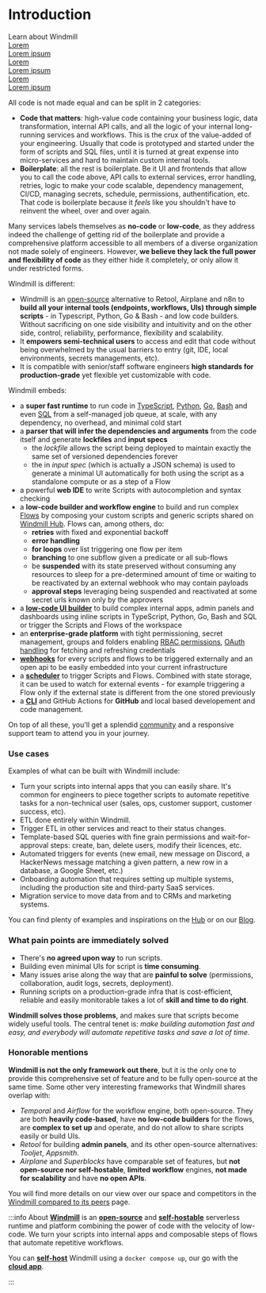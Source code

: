 # Introduction

<div class="text-xl mb-2 font-semibold">Learn about Windmill</div>
<div class="grid grid-cols-2 gap-2 mb-4">
  <a href="/" class="rounded-md p-6 border border-gray-200 hover:border-blue-500 transition-all cursor-pointer flex flex-col gap-2 !no-underline">
   <div class="text-lg font-semibold text-gray-800">Lorem</div>
    <div class="text-sm text-gray-500">Lorem ipsum</div>
  </a>
   <a href="/" class="rounded-md p-6 border border-gray-200 hover:border-blue-500 transition-all cursor-pointer flex flex-col gap-2 !no-underline">
    <div class="text-lg font-semibold text-gray-800">Lorem</div>
    <div class="text-sm text-gray-500">Lorem ipsum</div>
  </a>
   <a  href="/" class="rounded-md p-6 border border-gray-200 hover:border-blue-500 transition-all cursor-pointer flex flex-col gap-2 !no-underline">
    <div class="text-lg font-semibold text-gray-800">Lorem</div>
    <div class="text-sm text-gray-500">Lorem ipsum</div>
  </a>
</div>

All code is not made equal and can be split in 2 categories:

- **Code that matters**: high-value code containing your business logic, data
  transformation, internal API calls, and all the logic of your internal
  long-running services and workflows. This is the crux of the value-added of
  your engineering. Usually that code is prototyped and started under the form
  of scripts and SQL files, until it is turned at great expense into
  micro-services and hard to maintain custom internal tools.
- **Boilerplate**: all the rest is boilerplate. Be it UI and frontends that
  allow you to call the code above, API calls to external services, error
  handling, retries, logic to make your code scalable, dependency management,
  CI/CD, managing secrets, schedule, permissions, authentification, etc. That
  code is boilerplate because it _feels_ like you shouldn't have to reinvent the
  wheel, over and over again.

Many services labels themselves as **no-code** or **low-code**, as they address
indeed the challenge of getting rid of the boilerplate and provide a
comprehensive platform accessible to all members of a diverse organization not
made solely of engineers. However, **we believe they lack the full power and
flexibility of code** as they either hide it completely, or only allow it under
restricted forms.

Windmill is different:

- Windmill is an [open-source](https://github.com/windmill-labs/windmill) alternative to Retool, Airplane and n8n to **build all your internal tools (endpoints, workflows, UIs) through simple scripts** - in Typescript, Python, Go & Bash - and low code builders. Without sacrificing on one side visibility and intuitivity and on the other side,
  control, reliability, performance, flexibility and scalability.
- It **empowers semi-technical users** to access and edit that code without
  being overwhelmed by the usual barriers to entry (git, IDE, local
  environments, secrets managements, etc).
- It is compatible with senior/staff software engineers **high standards for
  production-grade** yet flexible yet customizable with code.

Windmill embeds:

- a **super fast runtime** to run code in
  [TypeScript](./getting_started/0_scripts_quickstart/1_typescript_quickstart/index.md),
  [Python](./getting_started/0_scripts_quickstart/2_python_quickstart/index.md),
  [Go](./getting_started/0_scripts_quickstart/3_go_quickstart/index.md),
  [Bash](./getting_started/0_scripts_quickstart/4_bash_quickstart/index.md) and
  even [SQL](./getting_started/0_scripts_quickstart/5_sql_quickstart/index.md)
  from a self-managed job queue, at scale, with any dependency, no overhead, and
  minimal cold start
- a **parser that will infer the dependencies and arguments** from the code
  itself and generate **lockfiles** and **input specs**
  - the _lockfile_ allows the script being deployed to maintain exactly the same
    set of versioned dependencies forever
  - the in _input spec_ (which is actually a JSON schema) is used to generate a
    minimal UI automatically for both using the script as a standalone compute
    or as a step of a Flow
- a powerful **web IDE** to write Scripts with autocompletion and syntax
  checking
- a **low-code builder and workflow engine** to build and run complex
  [Flows](./getting_started/6_flows_quickstart/index.md) by composing your
  custom scripts and generic scripts shared on
  [Windmill Hub](https://hub.windmill.dev). Flows can, among others, do:
  - **retries** with fixed and exponential backoff
  - **error handling**
  - **for loops** over list triggering one flow per item
  - **branching** to one subflow given a predicate or all sub-flows
  - be **suspended** with its state preserved without consuming any resources to
    sleep for a pre-determined amount of time or waiting to be reactivated by an
    external webhook who may contain payloads
  - **approval steps** leveraging being suspended and reactivated at some secret
    urls known only by the approvers
- a **[low-code UI builder](./getting_started/7_apps_quickstart/index.md)** to build
  complex internal apps, admin panels and dashboards using inline scripts in TypeScript,
  Python, Go, Bash and SQL or trigger the Scripts and Flows of the workspace
- an **enterprise-grade platform** with tight permissioning, secret management,
  groups and folders enabling
  [RBAC permissions](./reference/index.md#permissions-and-acl),
  [OAuth handling](https://docs.windmill.dev/docs/misc/setup_oauth/) for fetching and
  refreshing credentials
- **[webhooks](./core_concepts/4_webhooks/index.md)** for every scripts and flows to
  be triggered externally and an open api to be easily embedded into your
  current infrastructure
- a **[scheduler](./core_concepts/1_scheduling/index.md)** to trigger Scripts and
  Flows. Combined with state storage, it can be used to watch for external
  events - for example triggering a Flow only if the external state is different
  from the one stored previously
- a **[CLI](./advanced/3_cli/index.md)** and GitHub Actions for **GitHub** and local
  based developement and code management.

On top of all these, you'll get a splendid [community](https://discord.com/invite/V7PM2YHsPB) and a responsive support
team to attend you in your journey.

### Use cases

Examples of what can be built with Windmill include:

- Turn your scripts into internal apps that you can easily share. It's common
  for engineers to piece together scripts to automate repetitive tasks for a
  non-technical user (sales, ops, customer support, customer success, etc).
- ETL done entirely within Windmill.
- Trigger ETL in other services and react to their status changes.
- Template-based SQL queries with fine grain permissions and wait-for-approval
  steps: create, ban, delete users, modify their licences, etc.
- Automated triggers for events (new email, new message on Discord, a HackerNews
  message matching a given pattern, a new row in a database, a Google Sheet,
  etc.)
- Onboarding automation that requires setting up multiple systems, including the
  production site and third-party SaaS services.
- Migration service to move data from and to CRMs and marketing systems.

You can find plenty of examples and inspirations on the
[Hub](https://hub.windmill.dev) or on our [Blog](/blog).

### What pain points are immediately solved

- There's **no agreed upon way** to run scripts.
- Building even minimal UIs for script is **time consuming**.
- Many issues arise along the way that are **painful to solve** (permissions,
  collaboration, audit logs, secrets, deployment).
- Running scripts on a production-grade infra that is cost-efficient, reliable
  and easily monitorable takes a lot of **skill and time to do right**.

**Windmill solves those problems**, and makes sure that scripts become widely
useful tools. The central tenet is: _make building automation fast and easy, and
everybody will automate repetitive tasks and save a lot of time_.

### Honorable mentions

**Windmill is not the only framework out there**, but it is the only one to
provide this comprehensive set of feature and to be fully open-source at the
same time. Some other very interesting frameworks that Windmill shares overlap
with:

- _Temporal_ and _Airflow_ for the workflow engine, both open-source. They are
  both **heavily code-based**, have **no low-code builders** for the flows, are
  **complex to set up** and operate, and do not allow to share scripts easily or
  build UIs.
- _Retool_ for building **admin panels**, and its other open-source
  alternatives: _Tooljet_, _Appsmith_.
- _Airplane_ and _Superblocks_ have comparable set of features, but **not
  open-source nor self-hostable**, **limited workflow** engines, **not made for
  scalability** and have **no open APIs**.

You will find more details on our view over our space and competitors in the
[Windmill compared to its peers](https://docs.windmill.dev/docs/misc/windmill_compared_to_peers) page.

:::info About
**[Windmill](https://docs.windmill.dev/)** is an **[open-source](https://github.com/windmill-labs/windmill)** and **[self-hostable](https://docs.windmill.dev/docs/advanced/self_host/)** serverless runtime and platform combining the power of code with the velocity of low-code. We turn your scripts into internal apps and composable steps of flows that automate repetitive workflows.

You can **[self-host](https://docs.windmill.dev/docs/advanced/self_host/#deployment)** Windmill using a `docker compose up`, our go with the **[cloud app](https://app.windmill.dev/user/login)**.

:::
